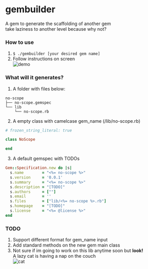 # gembuilder
A gem to generate the scaffolding of another gem <br>
take laziness to another level because why not?

### How to use
1. `$ ./gembuilder [your desired gem name]`
2. Follow instructions on screen <br>
![demo](https://media.giphy.com/media/j3KI7xkA3TBOfxsjmK/giphy.gif)

### What will it generates?
1. A folder with files below:
```
no-scope
├── no-scope.gemspec
└── lib
    └── no-scope.rb
```
2. A empty class with camelcase gem_name (/lib/no-scope.rb)
```ruby
# frozen_string_literal: true

class NoScope

end
```
3. A default gemspec with TODOs
```ruby
Gem::Specification.new do |s|
  s.name        = "<%= no-scope %>"   
  s.version     = '0.0.1'   
  s.summary     = "<%= no-scope %>"   
  s.description = "[TODO]"   
  s.authors     = [""]   
  s.email       = ''
  s.files       = ["lib/<%= no-scope %>.rb"]   
  s.homepage    = "[TODO]"   
  s.license     = "<%= @license %>"
end
```
### TODO
1. Support different format for gem_name input
2. Add standard methods on the new gem main class
3. Not sure if im going to work on this lib anytime soon but <b>look!</b> <br>A lazy cat is having a nap on the couch<br>
![cat](https://media.giphy.com/media/pVkmGyqYRt4qY/giphy.gif)